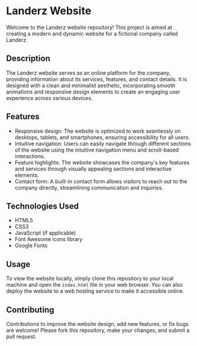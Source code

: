 # Landerz Website

Welcome to the Landerz website repository! This project is aimed at creating a modern and dynamic website for a fictional company called Landerz.

## Description
The Landerz website serves as an online platform for the company, providing information about its services, features, and contact details. It is designed with a clean and minimalist aesthetic, incorporating smooth animations and responsive design elements to create an engaging user experience across various devices.

## Features
- Responsive design: The website is optimized to work seamlessly on desktops, tablets, and smartphones, ensuring accessibility for all users.
- Intuitive navigation: Users can easily navigate through different sections of the website using the intuitive navigation menu and scroll-based interactions.
- Feature highlights: The website showcases the company's key features and services through visually appealing sections and interactive elements.
- Contact form: A built-in contact form allows visitors to reach out to the company directly, streamlining communication and inquiries.

## Technologies Used
- HTML5
- CSS3
- JavaScript (if applicable)
- Font Awesome icons library
- Google Fonts

## Usage
To view the website locally, simply clone this repository to your local machine and open the `index.html` file in your web browser. You can also deploy the website to a web hosting service to make it accessible online.

## Contributing
Contributions to improve the website design, add new features, or fix bugs are welcome! Please fork this repository, make your changes, and submit a pull request.
